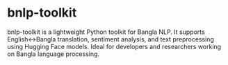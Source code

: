 # bnlp-toolkit
bnlp-toolkit is a lightweight Python toolkit for Bangla NLP. It supports English↔Bangla translation, sentiment analysis, and text preprocessing using Hugging Face models. Ideal for developers and researchers working on Bangla language processing.
